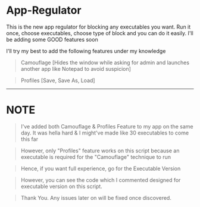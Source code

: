 # App-Regulator
This is the new app regulator for blocking any executables you want. Run it once, choose executables, choose type of block and you can do it easily. I'll be adding some GOOD features soon


I'll try my best to add the following features under my knowledge
> Camouflage [Hides the window while asking for admin and launches another app like Notepad to avoid suspicion]

> Profiles [Save, Save As, Load]


---------------------------------------------------------------------
# NOTE

> I've added both Camouflage & Profiles Feature to my app on the same day. It was hella hard & I might've made like 30 executables to come this far

> However, only "Profiles" feature works on this script because an executable is required for the "Camouflage" technique to run

> Hence, if you want full experience, go for the Executable Version

> However, you can see the code which I commented designed for executable version on this script.

> Thank You. Any issues later on will be fixed once discovered.


